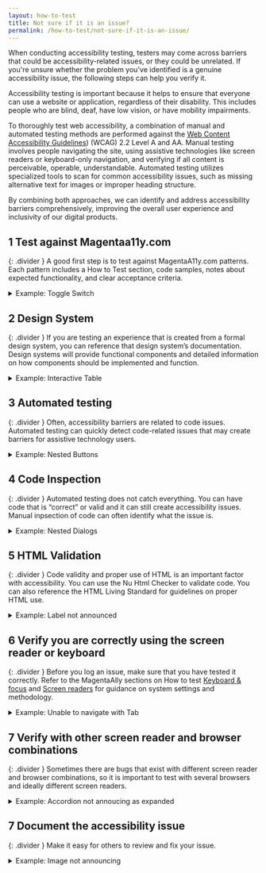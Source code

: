 ```yaml
---
layout: how-to-test
title: Not sure if it is an issue?
permalink: /how-to-test/not-sure-if-it-is-an-issue/
---
```


When conducting accessibility testing, testers may come across barriers that could be accessibility-related issues, or they could be unrelated. If you're unsure whether the problem you've identified is a genuine accessibility issue, the following steps can help you verify it.

Accessibility testing is important because it helps to ensure that everyone can use a website or application, regardless of their disability. This includes people who are blind, deaf, have low vision, or have mobility impairments.

To thoroughly test web accessibility, a combination of manual and automated testing methods are performed against the [Web Content Accessibility Guidelines](https://www.w3.org/TR/WCAG22/)) (WCAG) 2.2 Level A and AA. Manual testing involves people navigating the site, using assistive technologies like screen readers or keyboard-only navigation, and verifying if all content is perceivable, operable, understandable. Automated testing utilizes specialized tools to scan for common accessibility issues, such as missing alternative text for images or improper heading structure.

By combining both approaches, we can identify and address accessibility barriers comprehensively, improving the overall user experience and inclusivity of our digital products.

## <step-number>1</step-number> Test against Magentaa11y.com
{: .divider }
A good first step is to test against MagentaA11y.com patterns.  Each pattern includes a How to Test section, code samples, notes about expected functionality, and clear acceptance criteria.

<details>
  <summary>
    Example: Toggle Switch
  </summary>
  <h3>Scenario</h3>
  On the web page you are testing you encounter a toggle switch that does not work with the left and right arrow keys like you believe it should.

  <h3>What to do</h3>
  To verify if arrow key support is expected for toggles on the web, you can first check MagentaA11y. Locate the <a href="/checklist-web/toggle-switch/">Toggle Switch</a> component page and review the How to test section. Arrow key support is not mentioned so this is not a requirement for toggle switches and so this is not an accessibility issue.  
</details>

## <step-number>2</step-number> Design System 
{: .divider }
If you are testing an experience that is created from a formal design system, you can reference that design system’s documentation. Design systems will provide functional components and detailed information on how components should be implemented and function. 

<details>
  <summary>
    Example: Interactive Table
  </summary>
  <h3>Scenario</h3>
  You are testing a page that consists of an interactive table. When you send keyboard focus to the table, focus skips the table headers and jumps to the 2nd row. You are not sure if this is a focus order issue.

  <h3>What to do</h3>
  You know this project uses the brand-new design system, so you check the documentation for the interactive table. You learn that the table is implemented as an ARIA Grid and learn that this is the expected behavior, so this is not an accessibility issue.  
</details>


## <step-number>3</step-number> Automated testing 
{: .divider }
Often, accessibility barriers are related to code issues. Automated testing can quickly detect code-related issues that may create barriers for assistive technology users. 

<details>
  <summary>
    Example: Nested Buttons
  </summary>
  <h3>Scenario</h3>
  You are testing a button that when activated, presents a list of options. For some reason, the screen reader will not interact with the button correctly. 

  <h3>What to do</h3>
  You have ran some automated accessibility tests and in the results there is an issue identified that indicates the author has nested a button element inside of another button element and that is not only invalid HTML, it is creating the barrier with the screen reader so this is an issue. 
<br><br>
{% highlight html %}
<div role="button" tabindex="0">
  <button>Click Me</button>
</div>
{% endhighlight %}

</details>

## <step-number>4</step-number> Code Inspection 
{: .divider }
Automated testing does not catch everything. You can have code that is “correct” or valid and it can still create accessibility issues. Manual inpsection of code can often identify what the issue is.

<details>
  <summary>
    Example: Nested Dialogs
  </summary>
  <h3>Scenario</h3>
  On the web page you are testing you encounter a dialog that is not being announced by the NVDA screen reader for some reason.

  <h3>What to do</h3>
  After opening Chrome DevTools and inspecting the code, you notice higher up in the DOM that there is a dialog element nested inside of another dialog element. While this may be valid HTML, it has created a barrier for NVDA users because it is not a standard implementation of a dialog, so this is an accessibility issue.
</details>

## <step-number>5</step-number> HTML Validation
{: .divider }
Code validity and proper use of HTML is an important factor with accessibility.   You can use the Nu Html Checker to validate code. You can also reference the HTML Living Standard for guidelines on proper HTML use.  

<details>
  <summary>
    Example: Label not announced
  </summary>
  <h3>Scenario</h3>
  An ARIA Combobox has a nearby text label, but this label is not announced by the screen reader when the widget receives focus. 

  <h3>What to do</h3>
  Using the Nu Html Checker, validate an isolated fragment of code to see if there are any code validity issues. Improper use of HTML or even spelling errors can cause accessibility barriers. For example, `aria-labeledby` is misspelled and should be `aria-labelledby`. Code validation would detect this code issue. 
</details>

## <step-number>6</step-number> Verify you are correctly using the screen reader or keyboard
{: .divider } 
Before you log an issue, make sure that you have tested it correctly. Refer to the MagentaAlly sections on How to test [Keyboard & focus](/how-to-test/keyboard-focus/) and [Screen readers](/how-to-test/screen-readers/) for guidance on system settings and methodology. 

<details>
  <summary>
    Example: Unable to navigate with Tab
  </summary>
  <h3>Scenario</h3>
  You are attempting to test a web page on your Mac with your keyboard, but are unable to focus on elements you think should be focusable with the Tab key.

  <h3>What to do</h3>
  On your Mac, you go into the "Keyboard" section of your "System Settings" and see that "Keyboard navigation" has not been turned on. Once you turn it on, you are able to tab through the page as expected so this is not an issue. 
</details> 

## <step-number>7</step-number> Verify with other screen reader and browser combinations  
{: .divider }
Sometimes there are bugs that exist with different screen reader and browser combinations, so it is important to test with several browsers and ideally different screen readers.

<details>
  <summary>
    Example: Accordion not annoucing as expanded
  </summary>
  <h3>Scenario</h3>
  You are testing a page in Chrome with NVDA. On page load there is an expanded accordion button, but it is not annoucing as expanded with NVDA.

  <h3>What to do</h3>
  You inspect the code and see the appropriate aria-expanded="true" attribute, so you test the same page in Firefox with NVDA and JAWS, as well as in Safari with Voiceover. The button is announcing as expected in all environments so you determine there is a bug with NVDA/Chrome and do not need to mark it as an accessibility issue. 
</details> 

## <step-number>7</step-number> Document the accessibility issue 
{: .divider }
Make it easy for others to review and fix your issue. 

 <details>
  <summary>
    Example: Image not announcing 
  </summary>
  <h3>Scenario</h3>
  You discovered an image of a product that is not announcing for screen readers on the home page because it is missing an alt attribute.

  <h3>What to do</h3>
  You want to clearly capture the exact steps to recreate the issue in your organizations bug tracking system.
  
  <ul>
    <li>The URL where the image is located</li>
    <li>A description of the image and its location on the page</li>
    <li>The accessibility concern (ex: "missing alt attribute")</li>
    <li>Who it impacts - which users are impacted by the barrier and why</li>
    <li>A snippet of the corresponding code</li>
    <li>Screenshots of the images (ensure the screenshot has context - don't crop too tight)</li>
    <li>A good/fixed snippet of the corresponding code</li>
  </ul>

  While it is always helpful to provide screenshots, your issue should be written clear enough that they are not needed by someone reading the details of the bug.    

</details> 